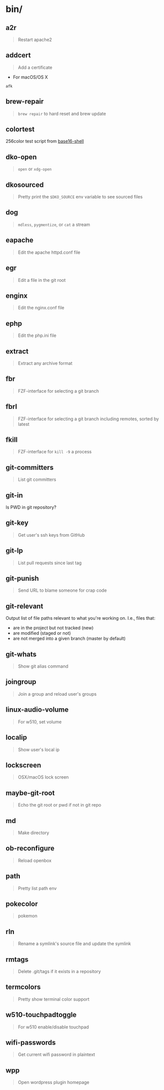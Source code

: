 # bin/

## a2r

> Restart apache2

## addcert

> Add a certificate

- For macOS/OS X

```shell
afk
```

## brew-repair

> `brew repair` to hard reset and brew update

## colortest

256color test script from
[base16-shell](https://github.com/chriskempson/base16-shell)

## dko-open

> `open` or `xdg-open`

## dkosourced

> Pretty print the `$DKO_SOURCE` env variable to see sourced files

## dog

> `mdless`, `pygmentize`, or `cat` a stream

## eapache

> Edit the apache httpd.conf file

## egr

> Edit a file in the git root

## enginx

> Edit the nginx.conf file

## ephp

> Edit the php.ini file

## extract

> Extract any archive format

## fbr

> FZF-interface for selecting a git branch

## fbrl

> FZF-interface for selecting a git branch including remotes, sorted by latest

## fkill

> FZF-interface for `kill -9` a process

## git-committers

> List git committers

## git-in

Is PWD in git repository?

## git-key

> Get user's ssh keys from GitHub

## git-lp

> List pull requests since last tag

## git-punish

> Send URL to blame someone for crap code

## git-relevant

Output list of file paths relevant to what you're working on. I.e., files that:

- are in the project but not tracked (new)
- are modified (staged or not)
- are not merged into a given branch (master by default)

## git-whats

> Show git alias command

## joingroup

> Join a group and reload user's groups

## linux-audio-volume

> For w510, set volume

## localip

> Show user's local ip

## lockscreen

> OSX/macOS lock screen

## maybe-git-root

> Echo the git root or pwd if not in git repo

## md

> Make directory

## ob-reconfigure

> Reload openbox

## path

> Pretty list path env

## pokecolor

> pokemon

## rln

> Rename a symlink's source file and update the symlink

## rmtags

> Delete .git/tags if it exists in a repository

## termcolors

> Pretty show terminal color support

## w510-touchpadtoggle

> For w510 enable/disable touchpad

## wifi-passwords

> Get current wifi password in plaintext

## wpp

> Open wordpress plugin homepage

